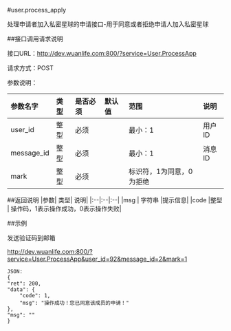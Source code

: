 #user.process_apply

处理申请者加入私密星球的申请接口-用于同意或者拒绝申请人加入私密星球

##接口调用请求说明

接口URL：http://dev.wuanlife.com:800/?service=User.ProcessApp

请求方式：POST

参数说明：

|参数名字   | 类型|  是否必须   | 默认值   | 范围      |  说明|
|:--|:--|:--|:--|:--|:--|
|user_id    |整型 |必须 ||   最小：1   |用户ID|
|message_id|  整型  |必须||        最小：1|  消息ID|
|mark   |整型 |必须 |   |   标识符，1为同意，0为拒绝|


##返回说明
|参数|        类型|   说明|
|:--|:--|:--|
|msg           |  字符串 |提示信息|
|code            |整型 |  操作码，1表示操作成功，0表示操作失败|


##示例

发送验证码到邮箱

http://dev.wuanlife.com:800/?service=User.ProcessApp&user_id=92&message_id=2&mark=1

    JSON:
    {
    "ret": 200,
    "data": {
        "code": 1,
        "msg": "操作成功！您已同意该成员的申请！"
    },
    "msg": ""
    }
